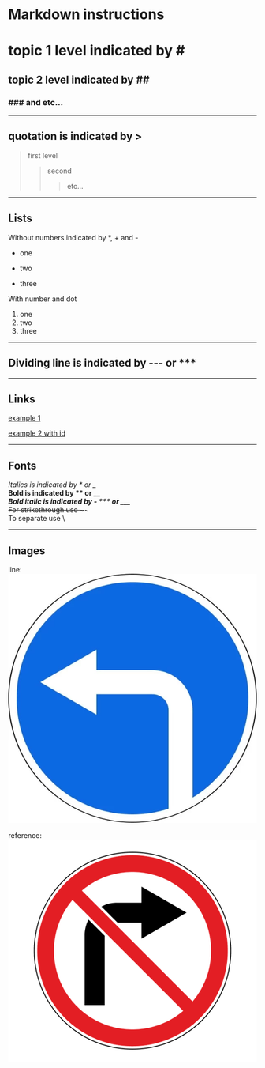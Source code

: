 # Markdown instructions #

# topic 1 level indicated by # #  
## topic 2 level indicated by ## ##
### \### and etc... ###
---
## quotation is indicated by >
> first level
>> second
>>> etc...
---
## Lists
Without numbers indicated by *, + and -
* one 
+ two 
- three 

With number and dot  
1. one
2. two
3. three 
---
## Dividing line is indicated by --- or ***
***
## Links

[example 1](http://example.com/ "text 1")  

[id]: http://example.com/ "text 2"  
[example 2 with id][id]

---
## Fonts

*Italics is indicated by * or _*   
**Bold is indicated by ** or __**  
***Bold italic is indicated by - *** or ___***  
~~For strikethrough use \~~~~  
To separate use \

---

## Images
line:  
![turn left](left.png "left")

reference:  
![turn right][right]

[right]: right.png "right"